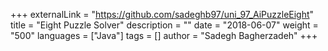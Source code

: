 +++
externalLink = "https://github.com/sadeghb97/uni_97_AiPuzzleEight"
title = "Eight Puzzle Solver"
description = ""
date = "2018-06-07"
weight = "500"
languages = ["Java"]
tags = []
author = "Sadegh Bagherzadeh"
+++

